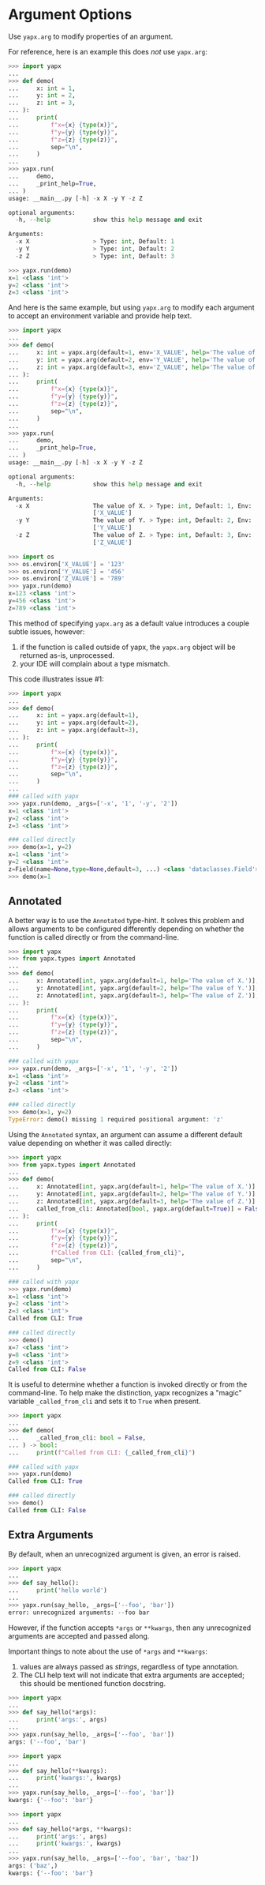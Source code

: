 # Argument Options

Use `yapx.arg` to modify properties of an argument.

For reference, here is an example this does *not* use `yapx.arg`:

```python
>>> import yapx
...
>>> def demo(
...     x: int = 1,
...     y: int = 2,
...     z: int = 3,
... ):
...     print(
...         f"x={x} {type(x)}",
...         f"y={y} {type(y)}",
...         f"z={z} {type(z)}",
...         sep="\n",
...     )
...
>>> yapx.run(
...     demo,
...     _print_help=True,
... )
usage: __main__.py [-h] -x X -y Y -z Z

optional arguments:
  -h, --help            show this help message and exit

Arguments:
  -x X                  > Type: int, Default: 1
  -y Y                  > Type: int, Default: 2
  -z Z                  > Type: int, Default: 3

>>> yapx.run(demo)
x=1 <class 'int'>
y=2 <class 'int'>
z=3 <class 'int'>
```

And here is the same example, but using `yapx.arg` to modify each argument to accept an environment variable and provide help text.


```python
>>> import yapx
...
>>> def demo(
...     x: int = yapx.arg(default=1, env='X_VALUE', help='The value of X.'),
...     y: int = yapx.arg(default=2, env='Y_VALUE', help='The value of Y.'),
...     z: int = yapx.arg(default=3, env='Z_VALUE', help='The value of Z.'),
... ):
...     print(
...         f"x={x} {type(x)}",
...         f"y={y} {type(y)}",
...         f"z={z} {type(z)}",
...         sep="\n",
...     )
...
>>> yapx.run(
...     demo,
...     _print_help=True,
... )
usage: __main__.py [-h] -x X -y Y -z Z

optional arguments:
  -h, --help            show this help message and exit

Arguments:
  -x X                  The value of X. > Type: int, Default: 1, Env:
                        ['X_VALUE']
  -y Y                  The value of Y. > Type: int, Default: 2, Env:
                        ['Y_VALUE']
  -z Z                  The value of Z. > Type: int, Default: 3, Env:
                        ['Z_VALUE']

>>> import os
>>> os.environ['X_VALUE'] = '123'
>>> os.environ['Y_VALUE'] = '456'
>>> os.environ['Z_VALUE'] = '789'
>>> yapx.run(demo)
x=123 <class 'int'>
y=456 <class 'int'>
z=789 <class 'int'>
```

This method of specifying `yapx.arg` as a default value introduces a couple subtle issues, however:

1. if the function is called outside of yapx, the `yapx.arg` object will be returned as-is, unprocessed.
2. your IDE will complain about a type mismatch.

This code illustrates issue #1:

```python
>>> import yapx
...
>>> def demo(
...     x: int = yapx.arg(default=1),
...     y: int = yapx.arg(default=2),
...     z: int = yapx.arg(default=3),
... ):
...     print(
...         f"x={x} {type(x)}",
...         f"y={y} {type(y)}",
...         f"z={z} {type(z)}",
...         sep="\n",
...     )
...
### called with yapx
>>> yapx.run(demo, _args=['-x', '1', '-y', '2'])
x=1 <class 'int'>
y=2 <class 'int'>
z=3 <class 'int'>

### called directly
>>> demo(x=1, y=2)
x=1 <class 'int'>
y=2 <class 'int'>
z=Field(name=None,type=None,default=3, ...) <class 'dataclasses.Field'>
>>> demo(x=1
```

## Annotated

A better way is to use the `Annotated` type-hint. It solves this problem and allows arguments to be configured differently depending  on whether the function is called directly or from the command-line.

```python
>>> import yapx
>>> from yapx.types import Annotated
...
>>> def demo(
...     x: Annotated[int, yapx.arg(default=1, help='The value of X.')],
...     y: Annotated[int, yapx.arg(default=2, help='The value of Y.')],
...     z: Annotated[int, yapx.arg(default=3, help='The value of Z.')],
... ):
...     print(
...         f"x={x} {type(x)}",
...         f"y={y} {type(y)}",
...         f"z={z} {type(z)}",
...         sep="\n",
...     )

### called with yapx
>>> yapx.run(demo, _args=['-x', '1', '-y', '2'])
x=1 <class 'int'>
y=2 <class 'int'>
z=3 <class 'int'>

### called directly
>>> demo(x=1, y=2)
TypeError: demo() missing 1 required positional argument: 'z'
```

Using the `Annotated` syntax, an argument can assume a different default value depending on whether it was called directly:

```python
>>> import yapx
>>> from yapx.types import Annotated
...
>>> def demo(
...     x: Annotated[int, yapx.arg(default=1, help='The value of X.')] = 7,
...     y: Annotated[int, yapx.arg(default=2, help='The value of Y.')] = 8,
...     z: Annotated[int, yapx.arg(default=3, help='The value of Z.')] = 9,
...     called_from_cli: Annotated[bool, yapx.arg(default=True)] = False,
... ):
...     print(
...         f"x={x} {type(x)}",
...         f"y={y} {type(y)}",
...         f"z={z} {type(z)}",
...         f"Called from CLI: {called_from_cli}",
...         sep="\n",
...     )

### called with yapx
>>> yapx.run(demo)
x=1 <class 'int'>
y=2 <class 'int'>
z=3 <class 'int'>
Called from CLI: True

### called directly
>>> demo()
x=7 <class 'int'>
y=8 <class 'int'>
z=9 <class 'int'>
Called from CLI: False
```

It is useful to determine whether a function is invoked directly or from the command-line. To help make the distinction, yapx recognizes a "magic" variable `_called_from_cli` and sets it to `True` when present.


```python
>>> import yapx
...
>>> def demo(
...     _called_from_cli: bool = False,
... ) -> bool:
...     print(f"Called from CLI: {_called_from_cli}")

### called with yapx
>>> yapx.run(demo)
Called from CLI: True

### called directly
>>> demo()
Called from CLI: False
```


## Extra Arguments

By default, when an unrecognized argument is given, an error is raised.

```python title="Unknown Args" linenums="0" hl_lines="3 6-7"
>>> import yapx
...
>>> def say_hello():
...     print('hello world')
...
>>> yapx.run(say_hello, _args=['--foo', 'bar'])
error: unrecognized arguments: --foo bar
```

However, if the function accepts `*args` or `**kwargs`, then any unrecognized arguments are accepted and passed along.

Important things to note about the use of `*args` and `**kwargs`:

1. values are always passed as *strings*, regardless of type annotation.
2. The CLI help text will not indicate that extra arguments are accepted; this should be mentioned function docstring.

```python title="Extra Args" linenums="0" hl_lines="3 6-7"
>>> import yapx
...
>>> def say_hello(*args):
...     print('args:', args)
...
>>> yapx.run(say_hello, _args=['--foo', 'bar'])
args: ('--foo', 'bar')
```

```python title="Extra Keyword-Args" linenums="0" hl_lines="3 6-7"
>>> import yapx
...
>>> def say_hello(**kwargs):
...     print('kwargs:', kwargs)
...
>>> yapx.run(say_hello, _args=['--foo', 'bar'])
kwargs: {'--foo': 'bar'}
```

```python title="Extra Args and Keyword-Args" linenums="0" hl_lines="3 7-9"
>>> import yapx
...
>>> def say_hello(*args, **kwargs):
...     print('args:', args)
...     print('kwargs:', kwargs)
...
>>> yapx.run(say_hello, _args=['--foo', 'bar', 'baz'])
args: ('baz',)
kwargs: {'--foo': 'bar'}
```
